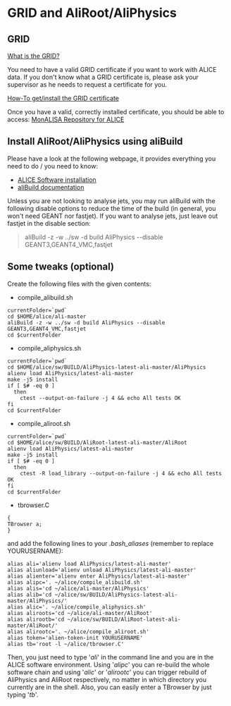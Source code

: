 # GRID and AliRoot/AliPhysics

## GRID

[What is the GRID?](http://wlcg.web.cern.ch/)

You need to have a valid GRID certificate if you want to work with ALICE data.
If you don't know what a GRID certificate is, please ask your supervisor as he needs to request a certificate for you.

[How-To get/install the GRID certificate](https://dberzano.github.io/alice/alien-certificate/)

Once you have a valid, correctly installed certificate, you should be able to access: [MonALISA Repository for ALICE](http://alimonitor.cern.ch/map.jsp)

## Install AliRoot/AliPhysics using aliBuild

Please have a look at the following webpage, it provides everything you need to do / you need to know:

* [ALICE Software installation](https://dberzano.github.io/alice/install-aliroot/)
* [aliBuild documentation](http://alisw.github.io/alibuild/tutorial.html)

Unless you are not looking to analyse jets, you may run aliBuild with the following disable options to reduce the time of the build (in general, you won't need GEANT nor fastjet). If you want to analyse jets, just leave out fastjet in the disable section:

> aliBuild -z -w ../sw -d build AliPhysics --disable GEANT3,GEANT4_VMC,fastjet

## Some tweaks (optional)

Create the following files with the given contents:

* compile\_alibuild.sh

```
currentFolder=`pwd`
cd $HOME/alice/ali-master
aliBuild -z -w ../sw -d build AliPhysics --disable GEANT3,GEANT4_VMC,fastjet
cd $currentFolder
```

* compile\_aliphysics.sh

```
currentFolder=`pwd`
cd $HOME/alice/sw/BUILD/AliPhysics-latest-ali-master/AliPhysics
alienv load AliPhysics/latest-ali-master
make -j5 install
if [ $# -eq 0 ]
  then
    ctest --output-on-failure -j 4 && echo All tests OK
fi
cd $currentFolder
```

* compile\_aliroot.sh

```
currentFolder=`pwd`
cd $HOME/alice/sw/BUILD/AliRoot-latest-ali-master/AliRoot
alienv load AliPhysics/latest-ali-master
make -j5 install
if [ $# -eq 0 ]
  then
    ctest -R load_library --output-on-failure -j 4 && echo All tests OK
fi
cd $currentFolder
```

* tbrowser.C

```
{
TBrowser a;
}
```

and add the following lines to your _.bash\_aliases_ (remember to replace YOURUSERNAME):

```
alias ali='alienv load AliPhysics/latest-ali-master'
alias aliunload='alienv unload AliPhysics/latest-ali-master'
alias alienter='alienv enter AliPhysics/latest-ali-master'
alias alipc='. ~/alice/compile_alibuild.sh'
alias alis='cd ~/alice/ali-master/AliPhysics'
alias alib='cd ~/alice/sw/BUILD/AliPhysics-latest-ali-master/AliPhysics/'
alias alic='. ~/alice/compile_aliphysics.sh'
alias aliroots='cd ~/alice/ali-master/AliRoot'
alias alirootb='cd ~/alice/sw/BUILD/AliRoot-latest-ali-master/AliRoot/'
alias alirootc='. ~/alice/compile_aliroot.sh'
alias token='alien-token-init YOURUSERNAME'
alias tb='root -l ~/alice/tbrowser.C'
```

Then, you just need to type '_ali_' in the command line and you are in the ALICE software environment. 
Using '_alipc_' you can re-build the whole software chain and using '_alic_' or '_alirootc_' you can trigger rebuild of AliPhysics and AliRoot respectively, no matter in which directory you currently are in the shell.
Also, you can easily enter a TBrowser by just typing '_tb_'.
